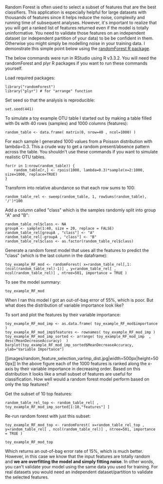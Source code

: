Random Forest is often used to select a subset of features that are the best classifiers. This application is especially helpful for large datasets with thousands of features since it helps reduce the noise, complexity and running time of subsequent analyses. However, it's important to realize that you will get a ranked list of features returned even if the model is totally uninformative. You need to validate those features on an independent dataset (or independent partition of your data) to be be confident in them. Otherwise you might simply be modelling noise in your training data. I demonstrate this simple point below using the [randomForest R package](https://cran.r-project.org/web/packages/randomForest/index.html).
  
The below commands were run in RStudio using R v3.3.2. You will need the randomForest and plyr R packages if you want to run these commands yourself.

Load required packages:
  
    library("randomForest")
    library("plyr") # for "arrange" function

Set seed so that the analysis is reproducible:
  
    set.seed(441)

To simulate a toy example OTU table I started out by making a table filled with 0s with 40 rows (samples) and 1000 columns (features):

    random_table <- data.frame( matrix(0, nrow=40 , ncol=1000) )
    
For each sample I generated 1000 values from a Poisson distribution with lambda=0.3. This a crude way to get a random present/absence pattern across the table. You shouldn't use these commands if you want to simulate realistic OTU tables.
   
    for(r in 1:nrow(random_table)) {
        random_table[r,] <- rpois(1000, lambda=0.3)*sample(x=2:1000, size=1000, replace=TRUE)
    }
  
Transform into relative abundance so that each row sums to 100:  
  
    random_table_rel <- sweep(random_table, 1, rowSums(random_table), '/')*100  
  
Add a column called "class" which is the samples randomly split into group "A" and "B":  
  
    random_table_rel$class <- NA  
    groupA <- sample(1:40, size = 20, replace = FALSE)  
    random_table_rel[groupA , "class"] <- "A"  
    random_table_rel[-groupA , "class"] <- "B"  
    random_table_rel$class <- as.factor(random_table_rel$class)  
    
Generate a random forest model that uses all the features to predict the "class" (which is the last column in the dataframe):
    
    toy_example_RF_mod <- randomForest( x=random_table_rel[,1:(ncol(random_table_rel)-1)] , y=random_table_rel[ , ncol(random_table_rel)] , ntree=501, importance = TRUE )

To see the model summary:
  
    toy_example_RF_mod

When I ran this model I got an out-of-bag error of 55%, which is poor. But what does the distribution of variable importance look like?  
  
To sort and plot the features by their variable importance:
  
    toy_example_RF_mod_imp <- as.data.frame( toy_example_RF_mod$importance )
    toy_example_RF_mod_imp$features <- rownames( toy_example_RF_mod_imp )
    toy_example_RF_mod_imp_sorted <- arrange( toy_example_RF_mod_imp  , desc(MeanDecreaseAccuracy)  )
    barplot(toy_example_RF_mod_imp_sorted$MeanDecreaseAccuracy, ylab="Variable Importance")
[[images/random_feature_selection_varImp_dist.jpg|width=500px|height=500px]]
In the above figure each of the 1000 features is ranked along the x-axis by their variable importance in decreasing order. Based on this distribution it looks like a small subset of features are useful for classification. How well would a random forest model perform based on only the top features?
  
Get the subset of 10 top features:  
  
    random_table_rel_top <- random_table_rel[ , toy_example_RF_mod_imp_sorted[1:10,"features"] ]  
  
Re-run random forest with just this subset:  
  
    toy_example_RF_mod_top <- randomForest( x=random_table_rel_top , y=random_table_rel[ , ncol(random_table_rel)] , ntree=501, importance = TRUE )  
  
    toy_example_RF_mod_top

Which returns an out-of-bag error rate of 15%, which is much better. However, in this case we know that the input features are totally random and **we are overfitting the model and simply fitting noise**. In other words, you can't validate your model using the same data you used for training. For real datasets you would need an independent dataset/partition to validate the selected features.  
      
